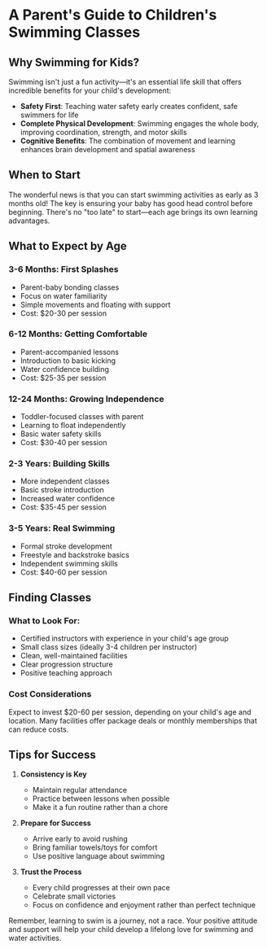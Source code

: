 # A Parent's Guide to Children's Swimming Classes

## Why Swimming for Kids?

Swimming isn't just a fun activity—it's an essential life skill that offers incredible benefits for your child's development:

* **Safety First**: Teaching water safety early creates confident, safe swimmers for life
* **Complete Physical Development**: Swimming engages the whole body, improving coordination, strength, and motor skills
* **Cognitive Benefits**: The combination of movement and learning enhances brain development and spatial awareness

## When to Start

The wonderful news is that you can start swimming activities as early as 3 months old! The key is ensuring your baby has good head control before beginning. There's no "too late" to start—each age brings its own learning advantages.

## What to Expect by Age

### 3-6 Months: First Splashes
* Parent-baby bonding classes
* Focus on water familiarity
* Simple movements and floating with support
* Cost: $20-30 per session

### 6-12 Months: Getting Comfortable
* Parent-accompanied lessons
* Introduction to basic kicking
* Water confidence building
* Cost: $25-35 per session

### 12-24 Months: Growing Independence
* Toddler-focused classes with parent
* Learning to float independently
* Basic water safety skills
* Cost: $30-40 per session

### 2-3 Years: Building Skills
* More independent classes
* Basic stroke introduction
* Increased water confidence
* Cost: $35-45 per session

### 3-5 Years: Real Swimming
* Formal stroke development
* Freestyle and backstroke basics
* Independent swimming skills
* Cost: $40-60 per session

## Finding Classes

### What to Look For:
* Certified instructors with experience in your child's age group
* Small class sizes (ideally 3-4 children per instructor)
* Clean, well-maintained facilities
* Clear progression structure
* Positive teaching approach

### Cost Considerations
Expect to invest $20-60 per session, depending on your child's age and location. Many facilities offer package deals or monthly memberships that can reduce costs.

## Tips for Success

1. **Consistency is Key**
   - Maintain regular attendance
   - Practice between lessons when possible
   - Make it a fun routine rather than a chore

2. **Prepare for Success**
   - Arrive early to avoid rushing
   - Bring familiar towels/toys for comfort
   - Use positive language about swimming

3. **Trust the Process**
   - Every child progresses at their own pace
   - Celebrate small victories
   - Focus on confidence and enjoyment rather than perfect technique

Remember, learning to swim is a journey, not a race. Your positive attitude and support will help your child develop a lifelong love for swimming and water activities.